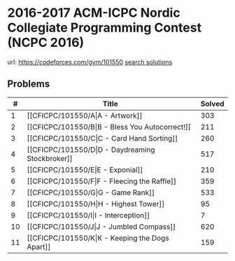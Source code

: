 # 2016-2017 ACM-ICPC Nordic Collegiate Programming Contest (NCPC 2016)

url: https://codeforces.com/gym/101550
[search solutions](https://www.google.com/search?q=Solution+OR+題解+2016-2017+ACM-ICPC+Nordic+Collegiate+Programming+Contest+(NCPC+2016))

## Problems

| # | Title | Solved |
| --- | --- | --- |
|1|[[CFICPC/101550/A\|A - Artwork]]|303|
|2|[[CFICPC/101550/B\|B - Bless You Autocorrect!]]|211|
|3|[[CFICPC/101550/C\|C - Card Hand Sorting]]|260|
|4|[[CFICPC/101550/D\|D - Daydreaming Stockbroker]]|517|
|5|[[CFICPC/101550/E\|E - Exponial]]|210|
|6|[[CFICPC/101550/F\|F - Fleecing the Raffle]]|359|
|7|[[CFICPC/101550/G\|G - Game Rank]]|533|
|8|[[CFICPC/101550/H\|H - Highest Tower]]|95|
|9|[[CFICPC/101550/I\|I - Interception]]|7|
|10|[[CFICPC/101550/J\|J - Jumbled Compass]]|620|
|11|[[CFICPC/101550/K\|K - Keeping the Dogs Apart]]|159|
